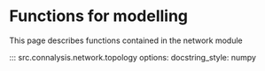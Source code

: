 # Functions for modelling

This page describes functions contained in the network module

::: src.connalysis.network.topology
    options:
      docstring_style: numpy